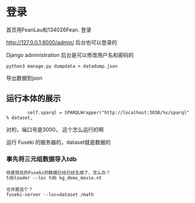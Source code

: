# 登录

首页用FeanLau和134026Fean. 登录

http://127.0.0.1:8000/admin/ 后台也可以登录的


Django administration  后台是可以修改用户名和密码的

```
python3 manage.py dumpdata > datadump.json
```

导出数据到json


## 运行本体的展示

```
        self.sparql = SPARQLWrapper("http://localhost:3030/%s/sparql" % dataset,
```

对的，端口号是3000， 这个怎么运行的啊


运行 Fuseki 的服务器的，dataset就是数据的

### 事先将三元组数据导入tdb

```
但是现在的Fuseki的数据已经已经生成了，怎么办？
tdbloader --loc tdb kg_demo_movie.nt

也许是这个？
fuseki-server --loc=dataset /math
```